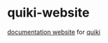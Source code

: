 # quiki-website

[documentation website](https://quiki.mitchellcooper.me) for [quiki](https://github.com/cooper/quiki)
